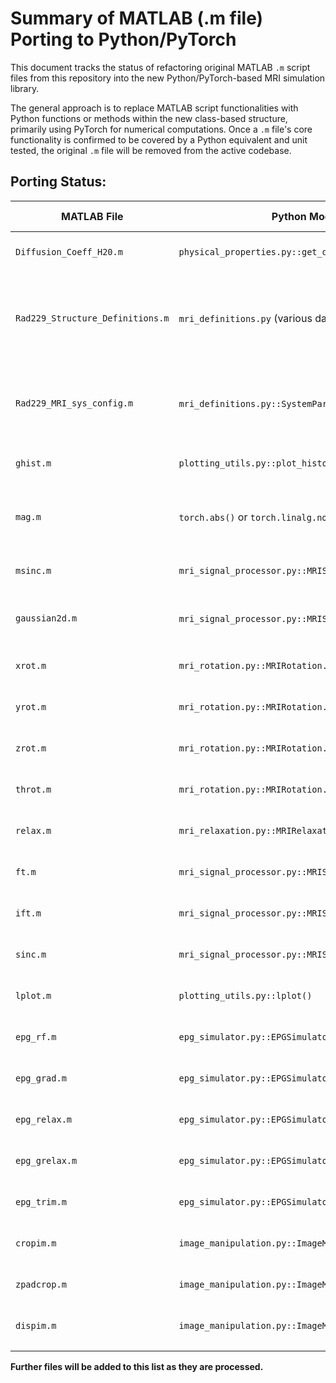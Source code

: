 # Summary of MATLAB (.m file) Porting to Python/PyTorch

This document tracks the status of refactoring original MATLAB `.m` script files from this repository into the new Python/PyTorch-based MRI simulation library.

The general approach is to replace MATLAB script functionalities with Python functions or methods within the new class-based structure, primarily using PyTorch for numerical computations. Once a `.m` file's core functionality is confirmed to be covered by a Python equivalent and unit tested, the original `.m` file will be removed from the active codebase.

## Porting Status:

| MATLAB File             | Python Module / Class / Function                                     | Status / Notes                                                                 |
|-------------------------|----------------------------------------------------------------------|--------------------------------------------------------------------------------|
| `Diffusion_Coeff_H20.m` | `physical_properties.py::get_diffusion_coeff_h2o()`                | Ported. `.m` file ready for removal.                                           |
| `Rad229_Structure_Definitions.m` | `mri_definitions.py` (various dataclasses)                     | Ported (conceptual definitions and examples). `.m` file ready for removal.     |
| `Rad229_MRI_sys_config.m` | `mri_definitions.py::SystemParameters` (default values)            | Ported (default values integrated). `.m` file ready for removal.               |
| `ghist.m`               | `plotting_utils.py::plot_histogram_with_gaussian_fit()`            | Ported. `.m` file ready for removal.                                           |
| `mag.m`                 | `torch.abs()` or `torch.linalg.norm()`                               | Functionality covered by PyTorch. `.m` file ready for removal.                 |
| `msinc.m`               | `mri_signal_processor.py::MRISignalProcessor.generate_windowed_sinc()` | Ported. `.m` file ready for removal.                                           |
| `gaussian2d.m`          | `mri_signal_processor.py::MRISignalProcessor.gaussian()` (2D case)   | Functionality covered. `.m` file ready for removal.                          |
| `xrot.m`                | `mri_rotation.py::MRIRotation.xrot()`                                | Ported. `.m` file ready for removal.                                           |
| `yrot.m`                | `mri_rotation.py::MRIRotation.yrot()`                                | Ported. `.m` file ready for removal.                                           |
| `zrot.m`                | `mri_rotation.py::MRIRotation.zrot()`                                | Ported. `.m` file ready for removal.                                           |
| `throt.m`               | `mri_rotation.py::MRIRotation.throt()`                               | Ported. `.m` file ready for removal.                                           |
| `relax.m`               | `mri_relaxation.py::MRIRelaxation.relax()`                           | Ported. `.m` file ready for removal.                                           |
| `ft.m`                  | `mri_signal_processor.py::MRISignalProcessor.ft()`                   | Ported. `.m` file ready for removal.                                           |
| `ift.m`                 | `mri_signal_processor.py::MRISignalProcessor.ift()`                  | Ported. `.m` file ready for removal.                                           |
| `sinc.m`                | `mri_signal_processor.py::MRISignalProcessor.sinc()`                 | Ported. `.m` file ready for removal.                                           |
| `lplot.m`               | `plotting_utils.py::lplot()`                                         | Ported. `.m` file ready for removal.                                           |
| `epg_rf.m`              | `epg_simulator.py::EPGSimulator.epg_rf()`                            | Ported. `.m` file ready for removal.                                           |
| `epg_grad.m`            | `epg_simulator.py::EPGSimulator.epg_grad()`                          | Ported. `.m` file ready for removal.                                           |
| `epg_relax.m`           | `epg_simulator.py::EPGSimulator.epg_relax()`                         | Ported. `.m` file ready for removal.                                           |
| `epg_grelax.m`          | `epg_simulator.py::EPGSimulator.epg_grelax()`                        | Ported. `.m` file ready for removal.                                           |
| `epg_trim.m`            | `epg_simulator.py::EPGSimulator.epg_trim()`                          | Ported. `.m` file ready for removal.                                           |
| `cropim.m`              | `image_manipulation.py::ImageManipulation.cropim()`                  | Ported. `.m` file ready for removal.                                           |
| `zpadcrop.m`            | `image_manipulation.py::ImageManipulation.zpadcrop()`                | Ported. `.m` file ready for removal.                                           |
| `dispim.m`              | `image_manipulation.py::ImageManipulation.dispim()`                  | Ported. `.m` file ready for removal.                                           |
|                         |                                                                      |                                                                                |

**Further files will be added to this list as they are processed.**
